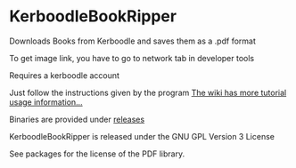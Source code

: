 # KerboodleBookRipper
Downloads Books from Kerboodle and saves them as a .pdf format


To get image link, you have to go to network tab in developer tools


Requires a kerboodle account


Just follow the instructions given by the program
[The wiki has more tutorial usage information...](https://github.com/lambwheit/KerboodleBookRipper/wiki)

Binaries are provided under [releases](https://github.com/lambwheit/KerboodleBookRipper/releases)

KerboodleBookRipper is released under the GNU GPL Version 3 License

See packages for the license of the PDF library.
